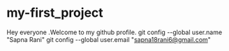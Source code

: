 # my-first_project
Hey everyone .Welcome to my github profile.
git config --global user.name "Sapna Rani"
git config --global user.email "sapna18rani6@gmail.com"
